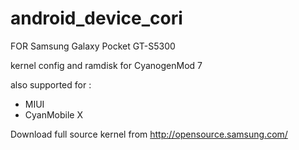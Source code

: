 android_device_cori
===================

FOR Samsung Galaxy Pocket GT-S5300

kernel config and ramdisk for CyanogenMod 7

also supported for :
- MIUI
- CyanMobile X

Download full source kernel from http://opensource.samsung.com/
